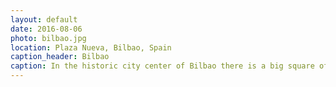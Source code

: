 ```yaml
---
layout: default
date: 2016-08-06
photo: bilbao.jpg
location: Plaza Nueva, Bilbao, Spain
caption_header: Bilbao
caption: In the historic city center of Bilbao there is a big square of Neoclassical style built in 1821. Under the columns are now many bars and restaurants.
---
```

